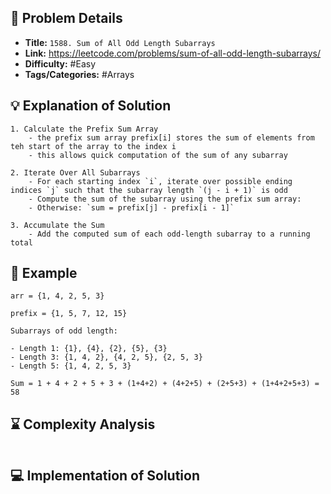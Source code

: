 ## 📝 Problem Details

- **Title:** `1588. Sum of All Odd Length Subarrays`
- **Link:** https://leetcode.com/problems/sum-of-all-odd-length-subarrays/
- **Difficulty:** #Easy 
- **Tags/Categories:** #Arrays 

## 💡 Explanation of Solution

```
1. Calculate the Prefix Sum Array
	- the prefix sum array prefix[i] stores the sum of elements from teh start of the array to the index i
	- this allows quick computation of the sum of any subarray

2. Iterate Over All Subarrays
	- For each starting index `i`, iterate over possible ending indices `j` such that the subarray length `(j - i + 1)` is odd
	- Compute the sum of the subarray using the prefix sum array:
	- Otherwise: `sum = prefix[j] - prefix[i - 1]` 

3. Accumulate the Sum
	- Add the computed sum of each odd-length subarray to a running total
```

## 🧠 Example

```
arr = {1, 4, 2, 5, 3}

prefix = {1, 5, 7, 12, 15}

Subarrays of odd length:

- Length 1: {1}, {4}, {2}, {5}, {3}
- Length 3: {1, 4, 2}, {4, 2, 5}, {2, 5, 3}
- Length 5: {1, 4, 2, 5, 3}

Sum = 1 + 4 + 2 + 5 + 3 + (1+4+2) + (4+2+5) + (2+5+3) + (1+4+2+5+3) = 58
```
## ⌛ Complexity Analysis

```

```

## 💻 Implementation of Solution

```cpp

```